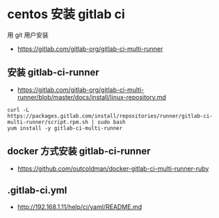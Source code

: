 # centos 安装 gitlab ci

用 git 用户安装

* <https://gitlab.com/gitlab-org/gitlab-ci-multi-runner>

## 安装 gitlab-ci-runner

* <https://gitlab.com/gitlab-org/gitlab-ci-multi-runner/blob/master/docs/install/linux-repository.md>

```shell
curl -L https://packages.gitlab.com/install/repositories/runner/gitlab-ci-multi-runner/script.rpm.sh | sudo bash
yum install -y gitlab-ci-multi-runner
```

## docker 方式安装 gitlab-ci-runner

* <https://github.com/outcoldman/docker-gitlab-ci-multi-runner-ruby>

## .gitlab-ci.yml

* <http://192.168.1.11/help/ci/yaml/README.md>
